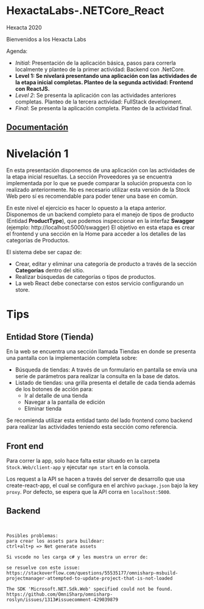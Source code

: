 # HexactaLabs-.NETCore_React

Hexacta 2020

Bienvenidos a los Hexacta Labs

Agenda:
* _Initial_: Presentación de la aplicación básica, pasos para correrla localmente y planteo de la primer actividad: Backend con .NetCore.
* __Level 1: Se nivelará presentando una aplicación con las actividades de la etapa inicial completas. Planteo de la segunda actividad: Frontend con ReactJS.__
* _Level 2_: Se presenta la aplicación con las actividades anteriores completas. Planteo de la tercera actividad: FullStack development.
* _Final_: Se presenta la aplicación completa. Planteo de la actividad final. 


## [Documentación](./Docs/index.md)


# Nivelación 1
En esta presentación disponemos de una aplicación con las actividades de la etapa inicial resueltas. La sección Proveedores ya se encuentra implementada por lo que se puede comparar la solución propuesta con lo realizado anteriormente.
No es necesario utilizar esta versión de la Stock Web pero sí es recomendable para poder tener una base en común.

En este nivel el ejercicio es hacer lo opuesto a la etapa anterior. Disponemos de un backend completo para el manejo de tipos de producto (Entidad __ProductType__), que podemos inspeccionar en la interfaz __Swagger__ (ejemplo: http://localhost:5000/swagger)
El objetivo en esta etapa es crear el frontend y una sección en la Home para acceder a los detalles de las categorías de Productos.

El sistema debe ser capaz de:
* Crear, editar y eliminar una categoría de producto a través de la sección __Categorías__ dentro del sitio.
* Realizar búsquedas de categorías o tipos de productos.
* La web React debe conectarse con estos servicio configurando un store.

# Tips
## Entidad Store (Tienda)
En la web se encuentra una sección llamada Tiendas en donde se presenta una pantalla con la implementación completa sobre:
* Búsqueda de tiendas: A través de un formulario en pantalla se envía una serie de parámetros para realizar la consulta en la base de datos.
* Listado de tiendas: una grilla presenta el detalle de cada tienda además de los botones de acción para:
  * Ir al detalle de una tienda
  * Navegar a la pantalla de edición
  * Eliminar tienda

Se recomienda utilizar esta entidad tanto del lado frontend como backend para realizar las actividades teniendo esta sección como referencia.

## Front end

Para correr la app, solo hace falta estar situado en la carpeta `Stock.Web/client-app` y ejecutar `npm start` en la consola.

Los request a la API se hacen a través del server de desarrollo que usa create-react-app, el cual se configura en el archivo
`package.json` bajo la key `proxy`. Por defecto, se espera que la API corra en `localhost:5000`.

## Backend

```dotnet run --project Stock.Api/Stock.Api.csproj


Posibles problemas: 
para crear los assets para buildear: 
ctrl+alt+p => Net generate assets

Si vscode no les carga c# y les muestra un error de: 

se resuelve con este issue: 
https://stackoverflow.com/questions/55535177/omnisharp-msbuild-projectmanager-attempted-to-update-project-that-is-not-loaded

The SDK 'Microsoft.NET.Sdk.Web' specified could not be found.
https://github.com/OmniSharp/omnisharp-roslyn/issues/1313#issuecomment-429039879
```

